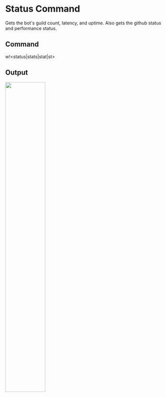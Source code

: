 # Status Command
Gets the bot's guild count, latency, and uptime. Also gets the github status and performance status.
## Command
w!<status|stats|stat|st>
## Output
<img align=left width=50% src="https://media.discordapp.net/attachments/1032209108121690182/1059931631877640363/image.png?width=512&height=452">